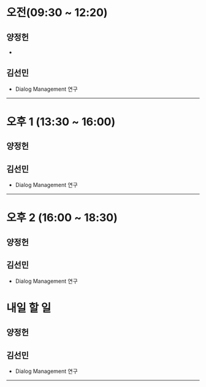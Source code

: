 # 오전(09:30 ~ 12:20)
## 양정헌
* 
## 김선민
* Dialog Management 연구
---------------------------------------
# 오후 1 (13:30 ~ 16:00)
## 양정헌


## 김선민
* Dialog Management 연구

---------------------------------------
# 오후 2 (16:00 ~ 18:30)
## 양정헌

## 김선민
* Dialog Management 연구

# 내일 할 일

## 양정헌


## 김선민
* Dialog Management 연구

---------------------------------------
